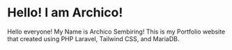 # Hello! I am Archico!

Hello everyone! My Name is Archico Sembiring! This is my Portfolio website that created using PHP Laravel, Tailwind CSS, and MariaDB. 
